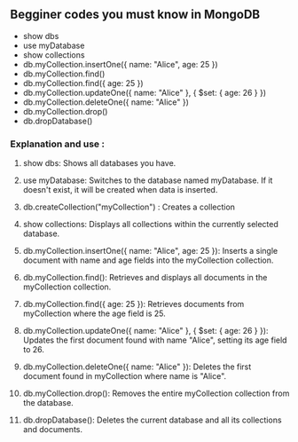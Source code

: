 ## Begginer codes you must know in MongoDB

- show dbs
- use myDatabase
- show collections
- db.myCollection.insertOne({ name: "Alice", age: 25 })
- db.myCollection.find()
- db.myCollection.find({ age: 25 })
- db.myCollection.updateOne({ name: "Alice" }, { $set: { age: 26 } })
- db.myCollection.deleteOne({ name: "Alice" })
- db.myCollection.drop()
- db.dropDatabase()









### Explanation and use :


1. show dbs: Shows all databases you have.

2. use myDatabase: Switches to the database named myDatabase. If it doesn't exist, it will be created when data is inserted.

3. db.createCollection("myCollection") : Creates a collection

3. show collections: Displays all collections within the currently selected database.

4. db.myCollection.insertOne({ name: "Alice", age: 25 }): Inserts a single document with name and age fields into the myCollection collection.

5. db.myCollection.find(): Retrieves and displays all documents in the myCollection collection.




6. db.myCollection.find({ age: 25 }): Retrieves documents from myCollection where the age field is 25.

7. db.myCollection.updateOne({ name: "Alice" }, { $set: { age: 26 } }): Updates the first document found with name "Alice", setting its age field to 26.

8. db.myCollection.deleteOne({ name: "Alice" }): Deletes the first document found in myCollection where name is "Alice".

9. db.myCollection.drop(): Removes the entire myCollection collection from the database.

10. db.dropDatabase(): Deletes the current database and all its collections and documents.